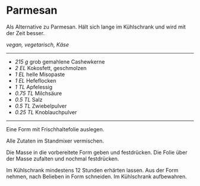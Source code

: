 # Parmesan

Als Alternative zu Parmesan.
Hält sich lange im Kühlschrank und wird mit der Zeit besser.

*vegan, vegetarisch, Käse*

---

- *215 g* grob gemahlene Cashewkerne
- *2 EL* Kokosfett, geschmolzen
- *1 EL* helle Misopaste
- *1 EL* Hefeflocken
- *1 TL* Apfelessig
- *0.75 TL* Milchsäure
- *0.5 TL* Salz
- *0.5 TL* Zwiebelpulver
- *0.25 TL* Knoblauchpulver

---

Eine Form mit Frischhaltefolie auslegen.

Alle Zutaten im Standmixer vermischen. 

Die Masse in die vorbereitete Form geben und festdrücken. Die Folie über der Masse zufalten und nochmal festdrücken.

Im Kühlschrank mindestens 12 Stunden erhärten lassen. Aus der Form nehmen, nach Belieben in Form schneiden. Im Kühlschrank aufbewahren.
